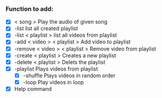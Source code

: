 ### Function to add:

- [x] < song > Play the audio of given song
- [x] -list list all created playlist
- [x] -list < playlist > list all videos from playlist
- [x] -add < video > < playlist > Add video to playlist
- [x] -remove < video > < playlist > Remove video from playlist
- [x] -create < playlist > Creates a new playlist
- [x] -delete < playlist > Delets the playlist
- [x] -playlist Plays videos from playlist 
  - [x] -shuffle Plays videos in random order
  - [x] -loop Play videos in loop
- [x] Help command
